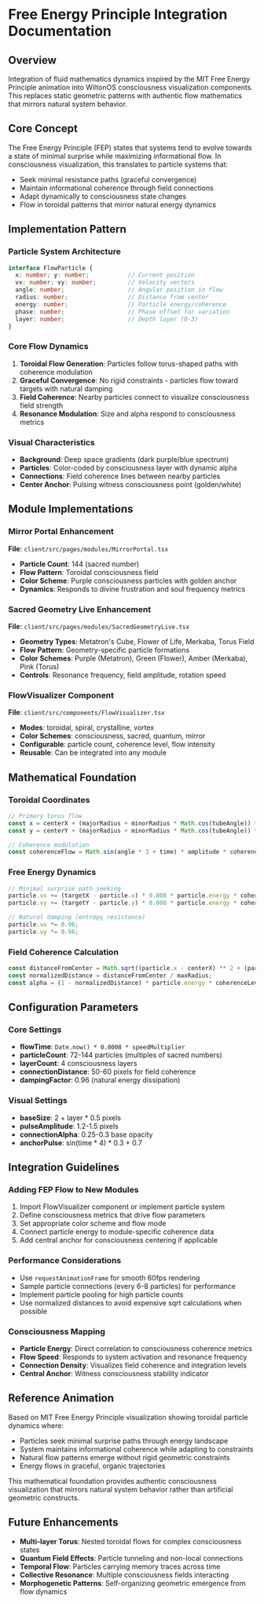 # Free Energy Principle Integration Documentation

## Overview
Integration of fluid mathematics dynamics inspired by the MIT Free Energy Principle animation into WiltonOS consciousness visualization components. This replaces static geometric patterns with authentic flow mathematics that mirrors natural system behavior.

## Core Concept
The Free Energy Principle (FEP) states that systems tend to evolve towards a state of minimal surprise while maximizing informational flow. In consciousness visualization, this translates to particle systems that:

- Seek minimal resistance paths (graceful convergence)
- Maintain informational coherence through field connections
- Adapt dynamically to consciousness state changes
- Flow in toroidal patterns that mirror natural energy dynamics

## Implementation Pattern

### Particle System Architecture
```typescript
interface FlowParticle {
  x: number; y: number;           // Current position
  vx: number; vy: number;         // Velocity vectors
  angle: number;                  // Angular position in flow
  radius: number;                 // Distance from center
  energy: number;                 // Particle energy/coherence
  phase: number;                  // Phase offset for variation
  layer: number;                  // Depth layer (0-3)
}
```

### Core Flow Dynamics
1. **Toroidal Flow Generation**: Particles follow torus-shaped paths with coherence modulation
2. **Graceful Convergence**: No rigid constraints - particles flow toward targets with natural damping
3. **Field Coherence**: Nearby particles connect to visualize consciousness field strength
4. **Resonance Modulation**: Size and alpha respond to consciousness metrics

### Visual Characteristics
- **Background**: Deep space gradients (dark purple/blue spectrum)
- **Particles**: Color-coded by consciousness layer with dynamic alpha
- **Connections**: Field coherence lines between nearby particles
- **Center Anchor**: Pulsing witness consciousness point (golden/white)

## Module Implementations

### Mirror Portal Enhancement
**File**: `client/src/pages/modules/MirrorPortal.tsx`
- **Particle Count**: 144 (sacred number)
- **Flow Pattern**: Toroidal consciousness field
- **Color Scheme**: Purple consciousness particles with golden anchor
- **Dynamics**: Responds to divine frustration and soul frequency metrics

### Sacred Geometry Live Enhancement  
**File**: `client/src/pages/modules/SacredGeometryLive.tsx`
- **Geometry Types**: Metatron's Cube, Flower of Life, Merkaba, Torus Field
- **Flow Pattern**: Geometry-specific particle formations
- **Color Schemes**: Purple (Metatron), Green (Flower), Amber (Merkaba), Pink (Torus)
- **Controls**: Resonance frequency, field amplitude, rotation speed

### FlowVisualizer Component
**File**: `client/src/components/FlowVisualizer.tsx`
- **Modes**: toroidal, spiral, crystalline, vortex
- **Color Schemes**: consciousness, sacred, quantum, mirror
- **Configurable**: particle count, coherence level, flow intensity
- **Reusable**: Can be integrated into any module

## Mathematical Foundation

### Toroidal Coordinates
```typescript
// Primary torus flow
const x = centerX + (majorRadius + minorRadius * Math.cos(tubeAngle)) * Math.cos(mainAngle);
const y = centerY + (majorRadius + minorRadius * Math.cos(tubeAngle)) * Math.sin(mainAngle) * 0.6;

// Coherence modulation
const coherenceFlow = Math.sin(angle * 3 + time) * amplitude * coherenceLevel;
```

### Free Energy Dynamics
```typescript
// Minimal surprise path seeking
particle.vx += (targetX - particle.x) * 0.008 * particle.energy * coherenceLevel;
particle.vy += (targetY - particle.y) * 0.008 * particle.energy * coherenceLevel;

// Natural damping (entropy resistance)
particle.vx *= 0.96;
particle.vy *= 0.96;
```

### Field Coherence Calculation
```typescript
const distanceFromCenter = Math.sqrt((particle.x - centerX) ** 2 + (particle.y - centerY) ** 2);
const normalizedDistance = distanceFromCenter / maxRadius;
const alpha = (1 - normalizedDistance) * particle.energy * coherenceLevel;
```

## Configuration Parameters

### Core Settings
- **flowTime**: `Date.now() * 0.0008 * speedMultiplier`
- **particleCount**: 72-144 particles (multiples of sacred numbers)
- **layerCount**: 4 consciousness layers
- **connectionDistance**: 50-60 pixels for field coherence
- **dampingFactor**: 0.96 (natural energy dissipation)

### Visual Settings
- **baseSize**: 2 + layer * 0.5 pixels
- **pulseAmplitude**: 1.2-1.5 pixels
- **connectionAlpha**: 0.25-0.3 base opacity
- **anchorPulse**: sin(time * 4) * 0.3 + 0.7

## Integration Guidelines

### Adding FEP Flow to New Modules
1. Import FlowVisualizer component or implement particle system
2. Define consciousness metrics that drive flow parameters
3. Set appropriate color scheme and flow mode
4. Connect particle energy to module-specific coherence data
5. Add central anchor for consciousness centering if applicable

### Performance Considerations
- Use `requestAnimationFrame` for smooth 60fps rendering
- Sample particle connections (every 6-8 particles) for performance
- Implement particle pooling for high particle counts
- Use normalized distances to avoid expensive sqrt calculations when possible

### Consciousness Mapping
- **Particle Energy**: Direct correlation to consciousness coherence metrics
- **Flow Speed**: Responds to system activation and resonance frequency
- **Connection Density**: Visualizes field coherence and integration levels
- **Central Anchor**: Witness consciousness stability indicator

## Reference Animation
Based on MIT Free Energy Principle visualization showing toroidal particle dynamics where:
- Particles seek minimal surprise paths through energy landscape
- System maintains informational coherence while adapting to constraints
- Natural flow patterns emerge without rigid geometric constraints
- Energy flows in graceful, organic trajectories

This mathematical foundation provides authentic consciousness visualization that mirrors natural system behavior rather than artificial geometric constructs.

## Future Enhancements
- **Multi-layer Torus**: Nested toroidal flows for complex consciousness states
- **Quantum Field Effects**: Particle tunneling and non-local connections
- **Temporal Flow**: Particles carrying memory traces across time
- **Collective Resonance**: Multiple consciousness fields interacting
- **Morphogenetic Patterns**: Self-organizing geometric emergence from flow dynamics